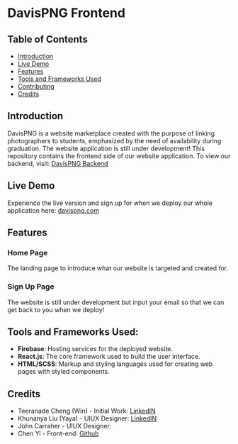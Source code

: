 # DavisPNG Frontend

## Table of Contents

- [Introduction](#introduction)
- [Live Demo](#live-demo)
- [Features](#features)
- [Tools and Frameworks Used](#tools-and-frameworks-used)
- [Contributing](#contributing)
- [Credits](#credits)

## Introduction

DavisPNG is a website marketplace created with the purpose of linking photographers to students, emphasized by the need of availability during graduation. The website application is still under development! This repository contains the frontend side of our website application. To view our backend, visit: <a href = "https://github.com/Roszillary/DavisPNG_backend" target="_blank"> DavisPNG Backend </a>

## Live Demo

Experience the live version and sign up for when we deploy our whole application here: <a href="https://davispng.com/" target = "_blank"> davispng.com </a>

## Features

### Home Page

The landing page to introduce what our website is targeted and created for.

### Sign Up Page

The website is still under development but input your email so that we can get back to you when we deploy!

## Tools and Frameworks Used:

- **Firebase**: Hosting services for the deployed website.
- **React.js**: The core framework used to build the user interface.
- **HTML/SCSS**: Markup and styling languages used for creating web pages with styled components.

## Credits

- Teeranade Cheng (Win) - Initial Work: <a href="https://www.linkedin.com/in/teeranade-cheng/" target = "_blank">LinkedIN</a>
- Khunanya Liu (Yaya) - UIUX Designer: <a href="https://www.linkedin.com/in/khunanya-liu/" target = "_blank"> LinkedIN</a>
- John Carraher - UIUX Designer:
- Chen Yi - Front-end: <a href="https://github.com/cyzhoutt" target = "_blank">Github</a>
